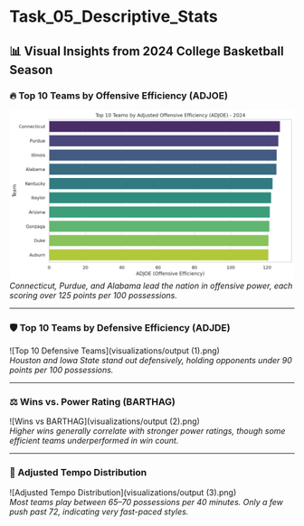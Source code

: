 # Task_05_Descriptive_Stats
## 📊 Visual Insights from 2024 College Basketball Season

### 🔥 Top 10 Teams by Offensive Efficiency (ADJOE)
![Top 10 Offensive Teams](visualizations/output.png)  
*Connecticut, Purdue, and Alabama lead the nation in offensive power, each scoring over 125 points per 100 possessions.*

---

### 🛡️ Top 10 Teams by Defensive Efficiency (ADJDE)
![Top 10 Defensive Teams](visualizations/output (1).png)  
*Houston and Iowa State stand out defensively, holding opponents under 90 points per 100 possessions.*

---

### ⚖️ Wins vs. Power Rating (BARTHAG)
![Wins vs BARTHAG](visualizations/output (2).png)  
*Higher wins generally correlate with stronger power ratings, though some efficient teams underperformed in win count.*

---

### 🏃 Adjusted Tempo Distribution
![Adjusted Tempo Distribution](visualizations/output (3).png)  
*Most teams play between 65–70 possessions per 40 minutes. Only a few push past 72, indicating very fast-paced styles.*
